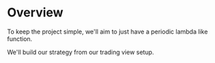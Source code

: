 # Overview

To keep the project simple, we'll aim to just have a periodic lambda like function.

We'll build our strategy from our trading view setup.